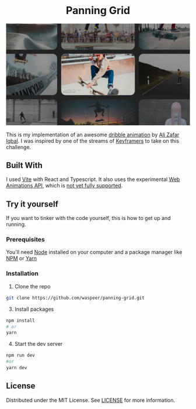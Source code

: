 <br/>
<p align="center">
  <h1 align="center">Panning Grid</h1>
</p>

![Screen Shot](screenshot.jpg)

This is my implementation of an awesome [dribble animation](https://dribbble.com/shots/16075830-Archived-chronicles) by [Ali Zafar Iqbal](https://dribbble.com/Ferosnow95). I was inspired by one of the streams of [Keyframers](https://www.youtube.com/channel/UCtmYk7H-NNYLEe_LgBRYomA) to take on this challenge.

## Built With

I used [Vite](https://vitejs.dev/) with React and Typescript. It also uses the experimental [Web Animations API](https://developer.mozilla.org/en-US/docs/Web/API/Web_Animations_API), which is [not yet fully supported](https://caniuse.com/web-animation).

## Try it yourself

If you want to tinker with the code yourself, this is how to get up and running.

### Prerequisites

You'll need [Node](https://nodejs.org/en/) installed on your computer and a package manager like [NPM](https://www.npmjs.com/) or [Yarn](https://yarnpkg.com/)

### Installation

1. Clone the repo

```sh
git clone https://github.com/waspeer/panning-grid.git
```

3. Install packages

```sh
npm install
# or
yarn
```

4. Start the dev server

```sh
npm run dev
#or
yarn dev
```

## License

Distributed under the MIT License. See [LICENSE](https://github.com/waspeer/panning-grid/blob/main/LICENSE.md) for more information.